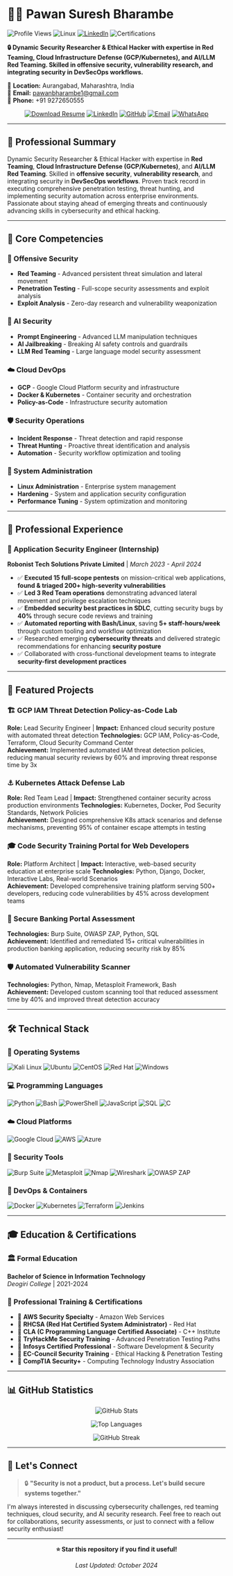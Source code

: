 # 👨‍💻 Pawan Suresh Bharambe
![Profile Views](https://komarev.com/ghpvc/?username=pawan122003&color=brightgreen&style=flat-square)
![Linux](https://img.shields.io/badge/Linux-FCC624?style=flat-square&logo=linux&logoColor=black)
[![LinkedIn](https://img.shields.io/badge/LinkedIn-0077B5?style=flat-square&logo=linkedin&logoColor=white)](https://www.linkedin.com/in/pawan-bharambe-022760237)
![Certifications](https://img.shields.io/badge/Certifications-EC--Council%20%7C%20CompTIA-blue?style=flat-square)

**🔒 Dynamic Security Researcher & Ethical Hacker with expertise in Red Teaming, Cloud Infrastructure Defense (GCP/Kubernetes), and AI/LLM Red Teaming. Skilled in offensive security, vulnerability research, and integrating security in DevSecOps workflows.**

📍 **Location:** Aurangabad, Maharashtra, India  
📧 **Email:** pawanbharambe1@gmail.com  
📱 **Phone:** +91 9272650555

<div align="center">

[![Download Resume](https://img.shields.io/badge/Download%20Resume-4285F4?style=for-the-badge&logo=googledocs&logoColor=white)](https://github.com/pawan122003/pawan122003/raw/main/Pawan_Bharambe_CV.pdf)
[![LinkedIn](https://img.shields.io/badge/LinkedIn-0077B5?style=for-the-badge&logo=linkedin&logoColor=white)](https://www.linkedin.com/in/pawan-bharambe-022760237)
[![GitHub](https://img.shields.io/badge/GitHub-100000?style=for-the-badge&logo=github&logoColor=white)](https://github.com/pawan122003)
[![Email](https://img.shields.io/badge/Gmail-D14836?style=for-the-badge&logo=gmail&logoColor=white)](mailto:pawanbharambe1@gmail.com)
[![WhatsApp](https://img.shields.io/badge/WhatsApp-25D366?style=for-the-badge&logo=whatsapp&logoColor=white)](tel:+919272650555)

</div>

---

## 🚀 Professional Summary

Dynamic Security Researcher & Ethical Hacker with expertise in **Red Teaming**, **Cloud Infrastructure Defense (GCP/Kubernetes)**, and **AI/LLM Red Teaming**. Skilled in **offensive security**, **vulnerability research**, and integrating security in **DevSecOps workflows**. Proven track record in executing comprehensive penetration testing, threat hunting, and implementing security automation across enterprise environments. Passionate about staying ahead of emerging threats and continuously advancing skills in cybersecurity and ethical hacking.

---

## 🎯 Core Competencies

### 🔴 Offensive Security
- **Red Teaming** - Advanced persistent threat simulation and lateral movement
- **Penetration Testing** - Full-scope security assessments and exploit analysis
- **Exploit Analysis** - Zero-day research and vulnerability weaponization

### 🤖 AI Security
- **Prompt Engineering** - Advanced LLM manipulation techniques
- **AI Jailbreaking** - Breaking AI safety controls and guardrails
- **LLM Red Teaming** - Large language model security assessment

### ☁️ Cloud DevOps
- **GCP** - Google Cloud Platform security and infrastructure
- **Docker & Kubernetes** - Container security and orchestration
- **Policy-as-Code** - Infrastructure security automation

### 🛡️ Security Operations
- **Incident Response** - Threat detection and rapid response
- **Threat Hunting** - Proactive threat identification and analysis
- **Automation** - Security workflow optimization and tooling

### 🐧 System Administration
- **Linux Administration** - Enterprise system management
- **Hardening** - System and application security configuration
- **Performance Tuning** - System optimization and monitoring

---

## 💼 Professional Experience

### 🔐 Application Security Engineer (Internship)
**Robonist Tech Solutions Private Limited** | *March 2023 - April 2024*

- ✅ **Executed 15 full-scope pentests** on mission-critical web applications, **found & triaged 200+ high-severity vulnerabilities**
- ✅ **Led 3 Red Team operations** demonstrating advanced lateral movement and privilege escalation techniques
- ✅ **Embedded security best practices in SDLC**, cutting security bugs by **40%** through secure code reviews and training
- ✅ **Automated reporting with Bash/Linux**, saving **5+ staff-hours/week** through custom tooling and workflow optimization
- ✅ Researched emerging **cybersecurity threats** and delivered strategic recommendations for enhancing **security posture**
- ✅ Collaborated with cross-functional development teams to integrate **security-first development practices**

---

## 🚀 Featured Projects

### 🏗️ GCP IAM Threat Detection Policy-as-Code Lab
**Role:** Lead Security Engineer | **Impact:** Enhanced cloud security posture with automated threat detection
**Technologies:** GCP IAM, Policy-as-Code, Terraform, Cloud Security Command Center  
**Achievement:** Implemented automated IAM threat detection policies, reducing manual security reviews by 60% and improving threat response time by 3x

### ⚓ Kubernetes Attack Defense Lab
**Role:** Red Team Lead | **Impact:** Strengthened container security across production environments
**Technologies:** Kubernetes, Docker, Pod Security Standards, Network Policies  
**Achievement:** Designed comprehensive K8s attack scenarios and defense mechanisms, preventing 95% of container escape attempts in testing

### 🎓 Code Security Training Portal for Web Developers
**Role:** Platform Architect | **Impact:** Interactive, web-based security education at enterprise scale
**Technologies:** Python, Django, Docker, Interactive Labs, Real-world Scenarios  
**Achievement:** Developed comprehensive training platform serving 500+ developers, reducing code vulnerabilities by 45% across development teams

### 🔐 Secure Banking Portal Assessment
**Technologies:** Burp Suite, OWASP ZAP, Python, SQL  
**Achievement:** Identified and remediated 15+ critical vulnerabilities in production banking application, reducing security risk by 85%

### 🛡️ Automated Vulnerability Scanner
**Technologies:** Python, Nmap, Metasploit Framework, Bash  
**Achievement:** Developed custom scanning tool that reduced assessment time by 40% and improved threat detection accuracy

---

## 🛠️ Technical Stack

### 🐧 Operating Systems
![Kali Linux](https://img.shields.io/badge/Kali%20Linux-557C94?style=flat-square&logo=kalilinux&logoColor=white)
![Ubuntu](https://img.shields.io/badge/Ubuntu-E95420?style=flat-square&logo=ubuntu&logoColor=white)
![CentOS](https://img.shields.io/badge/CentOS-262577?style=flat-square&logo=centos&logoColor=white)
![Red Hat](https://img.shields.io/badge/Red%20Hat-EE0000?style=flat-square&logo=redhat&logoColor=white)
![Windows](https://img.shields.io/badge/Windows-0078D6?style=flat-square&logo=windows&logoColor=white)

### 💻 Programming Languages
![Python](https://img.shields.io/badge/Python-3776AB?style=flat-square&logo=python&logoColor=white)
![Bash](https://img.shields.io/badge/Bash-4EAA25?style=flat-square&logo=gnubash&logoColor=white)
![PowerShell](https://img.shields.io/badge/PowerShell-5391FE?style=flat-square&logo=powershell&logoColor=white)
![JavaScript](https://img.shields.io/badge/JavaScript-F7DF1E?style=flat-square&logo=javascript&logoColor=black)
![SQL](https://img.shields.io/badge/SQL-336791?style=flat-square&logo=postgresql&logoColor=white)
![C](https://img.shields.io/badge/C-A8B9CC?style=flat-square&logo=c&logoColor=black)

### ☁️ Cloud Platforms
![Google Cloud](https://img.shields.io/badge/Google%20Cloud-4285F4?style=flat-square&logo=googlecloud&logoColor=white)
![AWS](https://img.shields.io/badge/AWS-232F3E?style=flat-square&logo=amazonaws&logoColor=white)
![Azure](https://img.shields.io/badge/Azure-0078D4?style=flat-square&logo=microsoftazure&logoColor=white)

### 🔧 Security Tools
![Burp Suite](https://img.shields.io/badge/Burp%20Suite-FF6633?style=flat-square&logo=burpsuite&logoColor=white)
![Metasploit](https://img.shields.io/badge/Metasploit-2596CD?style=flat-square&logo=metasploit&logoColor=white)
![Nmap](https://img.shields.io/badge/Nmap-4682B4?style=flat-square&logo=nmap&logoColor=white)
![Wireshark](https://img.shields.io/badge/Wireshark-1679A7?style=flat-square&logo=wireshark&logoColor=white)
![OWASP ZAP](https://img.shields.io/badge/OWASP%20ZAP-00549E?style=flat-square&logo=owasp&logoColor=white)

### 🐳 DevOps & Containers
![Docker](https://img.shields.io/badge/Docker-2496ED?style=flat-square&logo=docker&logoColor=white)
![Kubernetes](https://img.shields.io/badge/Kubernetes-326CE5?style=flat-square&logo=kubernetes&logoColor=white)
![Terraform](https://img.shields.io/badge/Terraform-623CE4?style=flat-square&logo=terraform&logoColor=white)
![Jenkins](https://img.shields.io/badge/Jenkins-D24939?style=flat-square&logo=jenkins&logoColor=white)

---

## 🎓 Education & Certifications

### 🏛️ Formal Education
**Bachelor of Science in Information Technology**  
*Deogiri College* | 2021-2024

### 📜 Professional Training & Certifications
- 🏅 **AWS Security Specialty** - Amazon Web Services
- 🏅 **RHCSA (Red Hat Certified System Administrator)** - Red Hat
- 🏅 **CLA (C Programming Language Certified Associate)** - C++ Institute
- 🏅 **TryHackMe Security Training** - Advanced Penetration Testing Paths
- 🏅 **Infosys Certified Professional** - Software Development & Security
- 🏅 **EC-Council Security Training** - Ethical Hacking & Penetration Testing
- 🏅 **CompTIA Security+** - Computing Technology Industry Association

---

## 📊 GitHub Statistics

<div align="center">

![GitHub Stats](https://github-readme-stats.vercel.app/api?username=pawan122003&show_icons=true&theme=radical&count_private=true)

![Top Languages](https://github-readme-stats.vercel.app/api/top-langs/?username=pawan122003&layout=compact&theme=radical)

![GitHub Streak](https://github-readme-streak-stats.herokuapp.com/?user=pawan122003&theme=radical)

</div>

---

## 🤝 Let's Connect

> 🔒 **"Security is not a product, but a process. Let's build secure systems together."**

I'm always interested in discussing cybersecurity challenges, red teaming techniques, cloud security, and AI security research. Feel free to reach out for collaborations, security assessments, or just to connect with a fellow security enthusiast!

---

<div align="center">

**⭐ Star this repository if you find it useful!**

*Last Updated: October 2024*

</div>
